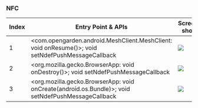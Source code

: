 ### NFC
| Index | Entry Point & APIs | Screen shot | Resource id | Label |
| ------------- | ------------- | ------------- |-------------|-------------|
| 1 | <com.opengarden.android.MeshClient.MeshClient: void onResume()>; void setNdefPushMessageCallback | ![](D:\COSMOS\output\py\Play_win8\Communication\com.opengarden.android.MeshClient\com.opengarden.android.MeshClient.MeshClient.png) |  | |
| 2 | <org.mozilla.gecko.BrowserApp: void onDestroy()>; void setNdefPushMessageCallback | ![](D:\COSMOS\output\py\Play_win8\Communication\org.adblockplus.browser\org.mozilla.gecko.BrowserApp.png) |  | |
| 3 | <org.mozilla.gecko.BrowserApp: void onCreate(android.os.Bundle)>; void setNdefPushMessageCallback | ![](D:\COSMOS\output\py\Play_win8\Communication\org.adblockplus.browser\org.mozilla.gecko.BrowserApp.png) |  | |
